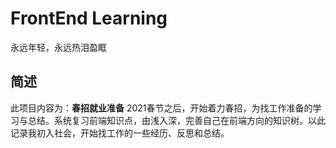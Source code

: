 # FrontEnd Learning

永远年轻，永远热泪盈眶

## 简述

此项目内容为：**春招就业准备**
2021春节之后，开始着力春招，为找工作准备的学习与总结。系统复习前端知识点，由浅入深，完善自己在前端方向的知识树。以此记录我初入社会，开始找工作的一些经历、反思和总结。